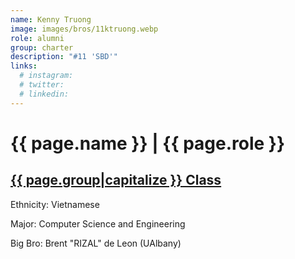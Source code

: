 ```yaml
---
name: Kenny Truong
image: images/bros/11ktruong.webp
role: alumni
group: charter
description: "#11 'SBD'"
links:
  # instagram: 
  # twitter: 
  # linkedin: 
---
```


# {{ page.name }} | {{ page.role }} 
    
## [{{ page.group|capitalize }} Class](/brothers/{{page.group}}s)
    
Ethnicity: Vietnamese

Major: Computer Science and Engineering

Big Bro: Brent "RIZAL" de Leon (UAlbany)


